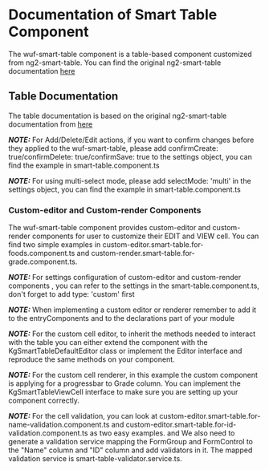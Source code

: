 Documentation of Smart Table Component
====================================================

The wuf-smart-table component is a table-based component customized from ng2-smart-table.
You can find the original ng2-smart-table documentation [here](https://akveo.github.io/ng2-smart-table/#/demo)


Table Documentation
-----------------------
The table documentation is based on the original ng2-smart-table documentation from [here](https://akveo.github.io/ng2-smart-table/#/documentation)

***NOTE:*** For Add/Delete/Edit actions, if you want to confirm changes before they applied to the wuf-smart-table, please add confirmCreate: true/confirmDelete: true/confirmSave: true to the settings object, you can find the example in smart-table.component.ts

***NOTE:*** For using multi-select mode, please add selectMode: 'multi' in the settings object, you can find the example in smart-table.component.ts

### Custom-editor and Custom-render Components

The wuf-smart-table component provides custom-editor and custom-render components for user to customize their EDIT and VIEW cell.
You can find two simple examples in custom-editor.smart-table.for-foods.component.ts and custom-render.smart-table.for-grade.component.ts.

***NOTE:*** For settings configuration of custom-editor and custom-render components , you can refer to the settings in the smart-table.component.ts, don't forget to add type: 'custom' first

***NOTE:*** When implementing a custom editor or renderer remember to add it to the entryComponents and to the declarations part of your module

***NOTE:*** For the custom cell editor, to inherit the methods needed to interact with the table you can either extend the component with the KgSmartTableDefaultEditor class or implement the Editor interface and reproduce the same methods on your component.

***NOTE:*** For the custom cell renderer, in this example the custom component is applying for a progressbar to Grade column. You can implement the KgSmartTableViewCell interface to make sure you are setting up your component correctly.

***NOTE:*** For the cell validation, you can look at custom-editor.smart-table.for-name-validation.component.ts and custom-editor.smart-table.for-id-validation.component.ts as two easy examples. and We also need to generate a validation service mapping the FormGroup and FormControl to the "Name" column and "ID" column and add validators in it. The mapped validation service is smart-table-validator.service.ts.
